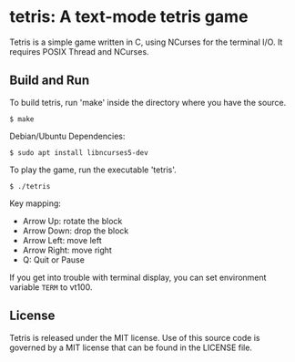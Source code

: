 # tetris: A text-mode tetris game

Tetris is a simple game written in C, using NCurses for the terminal I/O.
It requires POSIX Thread and NCurses.

## Build and Run

To build tetris, run 'make' inside the directory where you have the source.

```shell
$ make
```

Debian/Ubuntu Dependencies:
```shell
$ sudo apt install libncurses5-dev
```

To play the game, run the executable 'tetris'.

```shell
$ ./tetris
```

Key mapping:
  * Arrow Up: rotate the block
  * Arrow Down: drop the block
  * Arrow Left: move left
  * Arrow Right: move right
  * Q: Quit or Pause

If you get into trouble with terminal display, you can set environment variable `TERM` to vt100.

## License
 
Tetris is released under the MIT license. Use of this source code is governed by a MIT license
that can be found in the LICENSE file.
